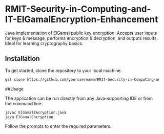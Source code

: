 # RMIT-Security-in-Computing-and-IT-ElGamalEncryption-Enhancement

Java implementation of ElGamal public key encryption. Accepts user inputs for keys & message, performs encryption & decryption, and outputs results. Ideal for learning cryptography basics.

## Installation

To get started, clone the repository to your local machine:

```bash
git clone https://github.com/yourusername/RMIT-Security-in-Computing-and-IT-ElGamalEncryption-Enhancement.git
```

##Usage

The application can be run directly from any Java-supporting IDE or from the command line:

```bash
javac ElGamalEncryption.java
java ElGamalEncryption
```
Follow the prompts to enter the required parameters.
